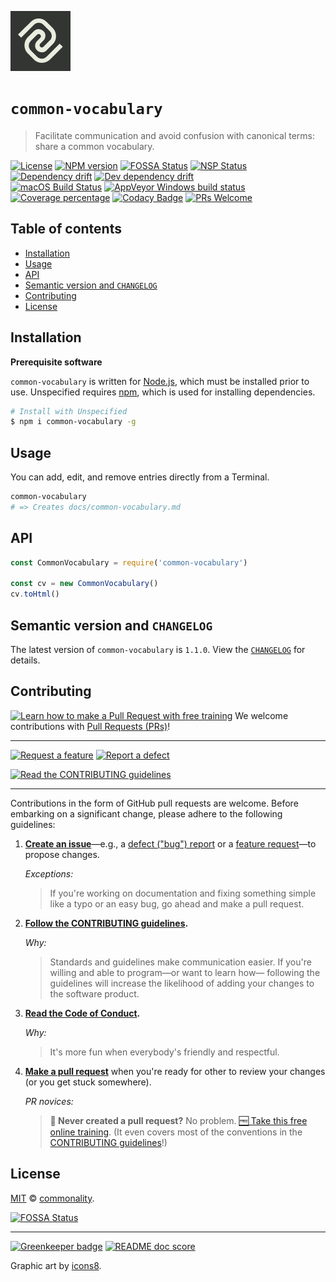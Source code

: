 [![commonality/common-vocabulary logo][product-repo-logo-image]][product-repo-url]

# `common-vocabulary`

> Facilitate communication and avoid confusion with canonical terms: share a common vocabulary.

[![License][license-badge-image]][license-url]
[![NPM version][npm-image]][npm-url]
[![FOSSA Status][fossa-image]][fossa-url]
[![NSP Status][nsp-image]][nsp-url]<br>
[![Dependency drift][bithound-image]][bithound-url]
[![Dev dependency drift][bithound-dev-image]][bithound-dev-url]<br>
[![macOS Build Status][travis-image]][travis-url]
[![AppVeyor Windows build status][appveyor-image]][appveyor-url]
[![Coverage percentage][coveralls-image]][coveralls-url]
[![Codacy Badge][codacy-image]][codacy-url]
[![PRs Welcome][makeapullrequest-image]][makeapullrequest-url]

## Table of contents

<!-- ⛔️ AUTO-GENERATED-CONTENT:START (TOC:excludeText=Table of contents) -->
- [Installation](#installation)
- [Usage](#usage)
- [API](#api)
- [Semantic version and `CHANGELOG`](#semantic-version-and-changelog)
- [Contributing](#contributing)
- [License](#license)
<!-- ⛔️ AUTO-GENERATED-CONTENT:END -->

## Installation

**Prerequisite software**

`common-vocabulary` is written for [Node.js][nodejs-url], which must be installed prior to use. Unspecified requires [npm][npmjs-url], which is used for installing dependencies.

```bash
# Install with Unspecified
$ npm i common-vocabulary -g
```

## Usage

You can add, edit, and remove entries directly from a Terminal.

```bash
common-vocabulary
# => Creates docs/common-vocabulary.md
```

## API

```js
const CommonVocabulary = require('common-vocabulary')

const cv = new CommonVocabulary()
cv.toHtml()
```

## Semantic version and `CHANGELOG`

The latest version of `common-vocabulary` is `1.1.0`. View the [`CHANGELOG`][changelog-url] for details.

## Contributing

[![Learn how to make a Pull Request with free training][prs-welcome-badge-image]][prs-welcome-url] We welcome contributions with [Pull Requests (PRs)][prs-welcome-url]!

---

[![Request a feature][issues-new-feat-image]][issues-new-feat-url]
[![Report a defect][issues-new-defect-image]][issues-new-defect-url]

[![Read the CONTRIBUTING guidelines][contributing-image]][contributing-url]

---

Contributions in the form of GitHub pull requests are welcome. Before embarking on a significant change, please adhere to the following guidelines:

  1. **[Create an issue][issues-url]**&mdash;e.g., a [defect ("bug") report][issues-new-defect-url] or a [feature request][issues-new-feat-url]&mdash;to propose changes.

     _Exceptions:_

     > If you're working on documentation and fixing something simple like a typo or an easy bug, go ahead and make a pull request.

  1. **[Follow the CONTRIBUTING guidelines][contributing-url].**

     _Why:_

     > Standards and guidelines make communication easier. If you're willing and able to program&mdash;or want to learn how&mdash; following the guidelines will increase the likelihood of adding your changes to the software product.

  1. **[Read the Code of Conduct][code-of-conduct-url].**

     _Why:_

     > It's more fun when everybody's friendly and respectful.

  1. **[Make a pull request][pulls-url]** when you're ready for other to review your changes (or you get stuck somewhere).

     _PR novices:_

     > **:raising_hand: Never created a pull request?** No problem. [:free: Take this free online training][prs-welcome-url]. (It even covers most of the conventions in the [CONTRIBUTING guidelines][contributing-url]!)

## License

[MIT][license-url] © [commonality][author-url].

[![FOSSA Status](https://app.fossa.io/api/projects/git%2Bgithub.com%2Fcommonality%2Fcommon-vocabulary.svg?type=large)](https://app.fossa.io/projects/git%2Bgithub.com%2Fcommonality%2Fcommon-vocabulary?ref=badge_large)

---

[![Greenkeeper badge](https://badges.greenkeeper.io/commonality/common-vocabulary.svg?style=flat-square)](https://greenkeeper.io/)
[![README doc score][readme-score-img]][readme-score-url]

Graphic art by [icons8](https://icons8.com/).

<!-- ⛔️ 📝 NOTE: PLEASE ALPHABETIZE LINK REFERENCES. 📝 ⛔️ -->

[appveyor-image]: https://img.shields.io/appveyor/ci/gregswindle/common-vocabulary.svg?style=flat-square&logo=appveyor
[appveyor-url]: https://ci.appveyor.com/project/gregswindle/common-vocabulary
[author-url]: https://github.com/commonality
[bithound-dev-image]: https://img.shields.io/bithound/devDependencies/github/commonality/common-vocabulary.svg?style=flat-square
[bithound-dev-url]: https://www.bithound.io/github/commonality/common-vocabulary/master/dependencies/npm
[bithound-image]: https://img.shields.io/bithound/dependencies/github/commonality/common-vocabulary.svg?style=flat-square
[bithound-url]: https://www.bithound.io/github/commonality/common-vocabulary/master/dependencies/npm
[changelog-url]: ./CHANGELOG.md
[codacy-image]: https://img.shields.io/codacy/grade/58a7e841538a49cc8a5d35eba00e6c07.svg?style=flat-square
[codacy-url]: https://www.codacy.com/app/commonality/common-vocabulary?utm_source=github.com&amp;utm_medium=referral&amp;utm_content=commonality/common-vocabulary&amp;utm_campaign=Badge_Grade
[code-of-conduct-url]: ./CODE_OF_CONDUCT.md
[code-of-conduct-url]: https://github.com/commonality/common-vocabulary/blob/master/.github/CODE_OF_CONDUCT.md
[contributing-image]: https://img.shields.io/badge/read---CONTRIBUTING%20Guidelines---yellow.svg?style=for-the-badge&label=read+the
[contributing-url]: ./CONTRIBUTING.md
[coveralls-image]: https://img.shields.io/coveralls/github/commonality/common-vocabulary.svg?style=flat-square
[coveralls-url]: https://coveralls.io/r/commonality/common-vocabulary
[fossa-image]: https://app.fossa.io/api/projects/git%2Bgithub.com%2Fcommonality%2Fcommon-vocabulary.svg?type=shield&style=flat-square
[fossa-url]: https://app.fossa.io/projects/git%2Bgithub.com%2Fcommonality%2Fcommon-vocabulary?ref=badge_shield
[issues-new-defect-image]: https://img.shields.io/badge/report---defect---lightgrey.svg?style=for-the-badge&label=report+a
[issues-new-defect-url]: https://github.com/commonality/common-vocabulary/issues/new?title=defect%28scope%29%3A+summary-of-problem&labels=priority%3A+medium%2Cstatus%3A+review+needed%2Ctype%3A+defect&body=%2A%2A%F0%9F%92%A1+TIP%3A%2A%2A+Select+the+%E2%86%96%EF%B8%8E%E2%8E%BE+Preview+%E2%8F%8B+Tab+above+help+read+these+instructions.%0D%0A%0D%0A%23%23+1.+Issue+type%0D%0A%3E%E2%8C%A6+Type+the+letter+%22x%22+in+the+%22checkbox%22+the+best+describe+this+issue.%0D%0A%0D%0A-+%5Bx%5D+**Feature%3A**+I%27m+requesting+a+product+enhancement.%0D%0A%0D%0A%23%23+2.+User+story+summary%0D%0A%3E%E2%8C%A6+Describe+what+you+want+to+accomplish%2C+in+what+role%2Fcapacity%2C+and+why+it%27s+important+to+you.%0D%0A%0D%0A%3E+**EXAMPLE%3A**%0D%0A%3E+As+a+Applicant%2C%0D%0A%3E+I+want+to+submit+my+resume%0D%0A%3E+In+order+to+be+considered+for+a+job+opening.%0D%0A%0D%0AAs+a+%7Brole%7D%2C%0D%0AI+must%2Fneed%2Fwant%2Fshould+%7Bdo+something%7D%0D%0AIn+order+to+%7Bachieve+value%7D.%0D%0A%0D%0A%23%23+3.+Acceptance+criteria%0D%0A%3E%E2%8C%A6+Replace+the+examples+below+with+your+own+imperative%2C+%22true%2Ffalse%22+statements+for+the+**behavior+you+expect**+to+see%2C+or+the+behavior+that+**would**+be+true+if+there+were+no+errors+%28for+defects%29.%0D%0A%0D%0A-+%5B+%5D+1.+Job+Applicants+receive+a+confirmation+email+after+they+submit+their+resumes.%0D%0A-+%5B+%5D+2.+An+Applicant%27s+resume+information+isn%27t+lost+when+errors+occur.%0D%0A-+%5B+%5D+3.+%7Bcriterion-three%7D%0D%0A-+%5B+%5D+4.+%7Bcriterion-four%7D%0D%0A%0D%0A%3C%21--+%E2%9B%94%EF%B8%8F++Do+not+remove+anything+below+this+comment.+%E2%9B%94%EF%B8%8F++--%3E%0D%0A%5Bicon-info-image%5D%3A+..%2Fdocs%2Fimg%2Ficons8%2Ficon-info-50.png%0D%0A
[issues-new-feat-image]: https://img.shields.io/badge/request---feature---blue.svg?style=for-the-badge&label=request+a
[issues-new-feat-url]: https://github.com/commonality/common-vocabulary/issues/new?title=feat%28scope%29%3A+summary-of-change&labels=priority%3A+medium%2Cstatus%3A+review+needed%2Ctype%3A+feature&body=%2A%2A%F0%9F%92%A1+TIP%3A%2A%2A+Select+the+%E2%86%96%EF%B8%8E%E2%8E%BE+Preview+%E2%8F%8B+Tab+above+help+read+these+instructions.%0D%0A%0D%0A%23%23+1.+Issue+type%0D%0A%3E%E2%8C%A6+Type+the+letter+%22x%22+in+the+%22checkbox%22+the+best+describe+this+issue.%0D%0A%0D%0A-+%5Bx%5D+**Feature%3A**+I%27m+requesting+a+product+enhancement.%0D%0A%0D%0A%23%23+2.+User+story+summary%0D%0A%3E%E2%8C%A6+Describe+what+you+want+to+accomplish%2C+in+what+role%2Fcapacity%2C+and+why+it%27s+important+to+you.%0D%0A%0D%0A%3E+**EXAMPLE%3A**%0D%0A%3E+As+a+Applicant%2C%0D%0A%3E+I+want+to+submit+my+resume%0D%0A%3E+In+order+to+be+considered+for+a+job+opening.%0D%0A%0D%0AAs+a+%7Brole%7D%2C%0D%0AI+must%2Fneed%2Fwant%2Fshould+%7Bdo+something%7D%0D%0AIn+order+to+%7Bachieve+value%7D.%0D%0A%0D%0A%23%23+3.+Acceptance+criteria%0D%0A%3E%E2%8C%A6+Replace+the+examples+below+with+your+own+imperative%2C+%22true%2Ffalse%22+statements+for+the+**behavior+you+expect**+to+see%2C+or+the+behavior+that+**would**+be+true+if+there+were+no+errors+%28for+defects%29.%0D%0A%0D%0A-+%5B+%5D+1.+Job+Applicants+receive+a+confirmation+email+after+they+submit+their+resumes.%0D%0A-+%5B+%5D+2.+An+Applicant%27s+resume+information+isn%27t+lost+when+errors+occur.%0D%0A-+%5B+%5D+3.+%7Bcriterion-three%7D%0D%0A-+%5B+%5D+4.+%7Bcriterion-four%7D%0D%0A%0D%0A%3C%21--+%E2%9B%94%EF%B8%8F++Do+not+remove+anything+below+this+comment.+%E2%9B%94%EF%B8%8F++--%3E%0D%0A%5Bicon-info-image%5D%3A+..%2Fdocs%2Fimg%2Ficons8%2Ficon-info-50.png%0D%0A
[issues-url]: /commonality/common-vocabulary/issues
[license-badge-image]: https://img.shields.io/badge/License-MIT-blue.svg?style=flat-square
[license-choose-url]: https://choosealicense.com/
[license-no-license-url]: https://choosealicense.com/no-license/
[license-unlicense-url]: https://choosealicense.com/licenses/#unlicense
[license-url]: ./LICENSE
[makeapullrequest-image]: https://img.shields.io/badge/PRs-welcome-brightgreen.svg?style=flat-square
[makeapullrequest-url]: http://makeapullrequest.com/
[nodejs-url]: https://nodejs.org
[npm-image]: https://img.shields.io/npm/v/common-vocabulary.svg?style=flat-square
[npm-url]: https://npmjs.org/package/common-vocabulary
[npmjs-url]: https://www.npmjs.com/
[nsp-image]: https://nodesecurity.io/orgs/gregswindle/projects/da7e6d96-620d-4acb-8559-85c06c66921a/badge?style=flat-square
[nsp-url]: https://nodesecurity.io/orgs/gregswindle/projects/da7e6d96-620d-4acb-8559-85c06c66921a
[pr-url]: https://github.com/commonality/common-vocabulary/pulls
[product-repo-logo-image]:./docs/img/logo-commonalaxy.png
[product-repo-url]:  https://github.com/commonality/common-vocabulary
[prs-welcome-badge-image]: https://img.shields.io/badge/PRs-welcome-brightgreen.svg?style=flat-square
[prs-welcome-url]: http://makeapullrequest.com
[pulls-url]: /commonality/common-vocabulary.git/pulls
[readme-score-img]: http://readme-score-api.herokuapp.com/score.svg?url=https://github.com/commonality/common-vocabulary
[readme-score-url]: http://clayallsopp.github.io/readme-score?url=https://github.com/commonality/common-vocabulary&style=flat-square
[refactoring-url]: https://github.com/commonality/common-vocabulary/wiki/Refactorings-by-category
[scoreme-url]: http://clayallsopp.github.io/readme-score/?url=https://github.com/commonality/common-vocabulary/blob/master/README.md
[travis-image]: https://img.shields.io/travis/commonality/common-vocabulary/master.svg?style=flat-square
[travis-image]: https://img.shields.io/travis/commonality/common-vocabulary/master.svg?style=flat-square
[travis-url]: https://travis-ci.org/commonality/common-vocabulary
